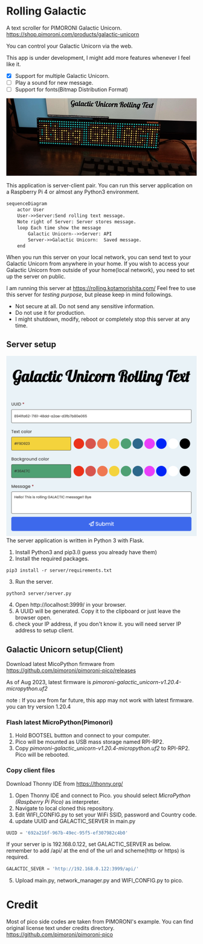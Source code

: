 # Rolling Galactic
A text scroller for PIMORONI Galactic Unicorn.
https://shop.pimoroni.com/products/galactic-unicorn

You can control your Galactic Unicorn via the web.

This app is under development, I might add more features whenever I feel like it.

- [x] Support for multiple Galactic Unicorn.
- [ ] Play a sound for new message.
- [ ] Support for fonts(Bitmap Distribution Format)

![lib directory contents](/rolling.jpg)

This application is server-client pair.
You can run this server application on a Raspberry Pi 4 or almost any Python3 environment.

```mermaid
sequenceDiagram
    actor User
    User->>Server:Send rolling text message. 
    Note right of Server: Server stores message.
    loop Each time show the message
        Galactic Unicorn-->>Server: API
        Server->>Galactic Unicorn:  Saved message.
    end
```

When you run this server on your local network, you can send text to your Galactic Unicorn from anywhere in your home. If you wish to access your Galactic Unicorn from outside of your home(local network), you need to set up the server on public.

I am running this server at https://rolling.kotamorishita.com/ 
Feel free to use this server for *testing purpose*, but please keep in mind followings.
- Not secure at all. Do not send any sensitive information.
- Do not use it for production.
- I might shutdown, modify, reboot or completely stop this server at any time.

## Server setup
![lib directory contents](/server_screen.png)
The server application is written in Python 3 with Flask.
1. Install Python3 and pip3.(I guess you already have them)
2. Install the required packages.
```
pip3 install -r server/requirements.txt
```
3. Run the server.
```
python3 server/server.py
```
4. Open http://localhost:3999/ in your browser.
5. A UUID will be generated. Copy it to the clipboard or just leave the browser open.
6. check your IP address, if you don't know it. you will need server IP address to setup client.


## Galactic Unicorn setup(Client)
Download latest MicoPython firmware from https://github.com/pimoroni/pimoroni-pico/releases

As of Aug 2023, latest firmware is *pimoroni-galactic_unicorn-v1.20.4-micropython.uf2*

note : If you are from far future, this app may not work with latest firmware. you can try version 1.20.4

### Flash latest MicroPython(Pimonori)
1. Hold BOOTSEL buttton and connect to your computer. 
2. Pico will be mounted as USB mass storage named RPI-RP2.
3. Copy *pimoroni-galactic_unicorn-v1.20.4-micropython.uf2* to RPI-RP2. Pico will be rebooted.

### Copy client files
Download Thonny IDE from https://thonny.org/
1. Open Thonny IDE and connect to Pico. you should select *MicroPython (Raspberry Pi Pico)* as interpreter.
2. Navigate to local cloned this repository.
3. Edit WIFI_CONFIG.py to set your WiFi SSID, password and Country code.
4. update UUID and GALACTIC_SERVER in main.py
```python
UUID = '692a216f-967b-49ec-95f5-ef307982c4b0'
```
If your server ip is 192.168.0.122, set GALACTIC_SERVER as below.
remember to add /api/ at the end of the url and scheme(http or https) is required.
```python
GALACTIC_SEVER = 'http://192.168.0.122:3999/api/'
```

5. Upload main.py, network_manager.py and WIFI_CONFIG.py to pico.


# Credit
Most of pico side codes are taken from PIMORONI's example. You can find original license text under credits directory.
https://github.com/pimoroni/pimoroni-pico